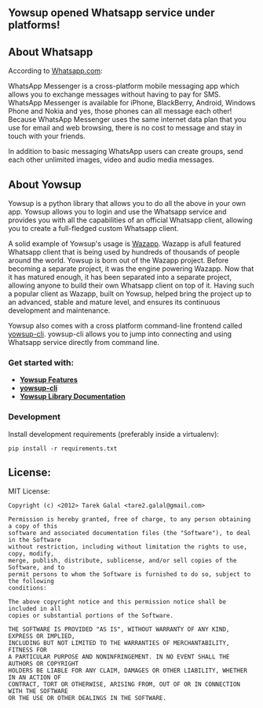 ## Yowsup opened Whatsapp service under platforms!

## About Whatsapp
According to [Whatsapp.com](http:/www.whatsapp.com):

WhatsApp Messenger is a cross-platform mobile messaging app which allows you to exchange messages without having to pay for SMS. WhatsApp Messenger is available for iPhone, BlackBerry, Android, Windows Phone and Nokia and yes, those phones can all message each other! Because WhatsApp Messenger uses the same internet data plan that you use for email and web browsing, there is no cost to message and stay in touch with your friends.

In addition to basic messaging WhatsApp users can create groups, send each other unlimited images, video and audio media messages.

## About Yowsup
Yowsup is a python library that allows you to do all the above in your own app. Yowsup allows you to login and use the Whatsapp service and provides you with all the capabilities of an official Whatsapp client, allowing you to create a full-fledged custom Whatsapp client.

A solid example of Yowsup's usage is [Wazapp](https://github.com/tgalal/wazapp).  Wazapp is afull featured Whatsapp client that is being used by hundreds of thousands of people around the world. Yowsup is born out of the Wazapp project. Before becoming a separate project, it was the engine powering Wazapp. Now that it has matured enough, it has been separated into a separate project, allowing anyone to build their own Whatsapp client on top of it. Having such a popular client as Wazapp, built on Yowsup, helped bring the project up to an advanced, stable and mature level, and ensures its continuous development and maintenance.

Yowsup also comes with a cross platform command-line frontend called [yowsup-cli](https://github.com/tgalal/yowsup/wiki/yowsup-cli). yowsup-cli allows you to jump into connecting and using Whatsapp service directly from command line.

### Get started with:
 * **[Yowsup Features](https://github.com/tgalal/yowsup/wiki/About-and-Features)**
 * **[yowsup-cli](https://github.com/tgalal/yowsup/wiki/yowsup-cli)**
 * **[Yowsup Library Documentation](https://github.com/tgalal/yowsup/wiki/Yowsup-Library-Documentation)**

### Development

Install development requirements (preferably inside a virtualenv):

    pip install -r requirements.txt

## License:
MIT License:

	Copyright (c) <2012> Tarek Galal <tare2.galal@gmail.com>

	Permission is hereby granted, free of charge, to any person obtaining a copy of this
	software and associated documentation files (the "Software"), to deal in the Software
	without restriction, including without limitation the rights to use, copy, modify,
	merge, publish, distribute, sublicense, and/or sell copies of the Software, and to
	permit persons to whom the Software is furnished to do so, subject to the following
	conditions:

	The above copyright notice and this permission notice shall be included in all
	copies or substantial portions of the Software.

	THE SOFTWARE IS PROVIDED "AS IS", WITHOUT WARRANTY OF ANY KIND, EXPRESS OR IMPLIED,
	INCLUDING BUT NOT LIMITED TO THE WARRANTIES OF MERCHANTABILITY, FITNESS FOR
	A PARTICULAR PURPOSE AND NONINFRINGEMENT. IN NO EVENT SHALL THE AUTHORS OR COPYRIGHT
	HOLDERS BE LIABLE FOR ANY CLAIM, DAMAGES OR OTHER LIABILITY, WHETHER IN AN ACTION OF
	CONTRACT, TORT OR OTHERWISE, ARISING FROM, OUT OF OR IN CONNECTION WITH THE SOFTWARE
	OR THE USE OR OTHER DEALINGS IN THE SOFTWARE.
